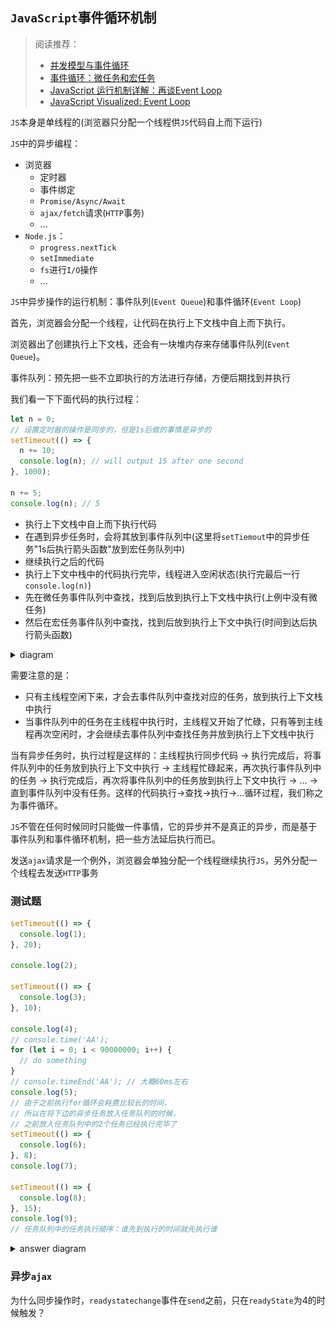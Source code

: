 ## `JavaScript`事件循环机制
> 阅读推荐： 
> * [并发模型与事件循环](https://developer.mozilla.org/zh-CN/docs/Web/JavaScript/EventLoop)
> * [事件循环：微任务和宏任务](https://zh.javascript.info/event-loop)
> * [JavaScript 运行机制详解：再谈Event Loop](http://www.ruanyifeng.com/blog/2014/10/event-loop.html)
> * [JavaScript Visualized: Event Loop](https://dev.to/lydiahallie/javascript-visualized-event-loop-3dif)

`JS`本身是单线程的(浏览器只分配一个线程供`JS`代码自上而下运行)

`JS`中的异步编程：
* 浏览器
    * 定时器
    * 事件绑定
    * `Promise/Async/Await`
    * `ajax/fetch`请求(`HTTP`事务)
    * ...
* `Node.js`：
    * `progress.nextTick`
    * `setImmediate`
    * `fs`进行`I/O`操作
    * ...

`JS`中异步操作的运行机制：事件队列(`Event Queue`)和事件循环(`Event Loop`)

首先，浏览器会分配一个线程，让代码在执行上下文栈中自上而下执行。

浏览器出了创建执行上下文栈，还会有一块堆内存来存储事件队列(`Event Queue`)。

事件队列：预先把一些不立即执行的方法进行存储，方便后期找到并执行

我们看一下下面代码的执行过程：
```javascript
let n = 0;
// 设置定时器的操作是同步的，但是1s后做的事情是异步的
setTimeout(() => {
  n += 10;
  console.log(n); // will output 15 after one second
}, 1000);

n += 5;
console.log(n); // 5
```
* 执行上下文栈中自上而下执行代码
* 在遇到异步任务时，会将其放到事件队列中(这里将`setTiemout`中的异步任务"1s后执行箭头函数"放到宏任务队列中)
* 继续执行之后的代码
* 执行上下文中栈中的代码执行完毕，线程进入空闲状态(执行完最后一行`console.log(n)`)
* 先在微任务事件队列中查找，找到后放到执行上下文栈中执行(上例中没有微任务)
* 然后在宏任务事件队列中查找，找到后放到执行上下文中执行(时间到达后执行箭头函数)

<details>
  <summary>diagram</summary>
  
  ![](https://raw.githubusercontent.com/wangkaiwd/drawing-bed/master/20200427002818.png)
</details>

需要注意的是：
* 只有主线程空闲下来，才会去事件队列中查找对应的任务，放到执行上下文栈中执行
* 当事件队列中的任务在主线程中执行时，主线程又开始了忙碌，只有等到主线程再次空闲时，才会继续去事件队列中查找任务并放到执行上下文栈中执行

当有异步任务时，执行过程是这样的：主线程执行同步代码 -> 执行完成后，将事件队列中的任务放到执行上下文中执行 -> 主线程忙碌起来，再次执行事件队列中的任务 -> 执行完成后，再次将事件队列中的任务放到执行上下文中执行 -> ... -> 直到事件队列中没有任务。这样的代码执行->查找->执行->...循环过程，我们称之为事件循环。

`JS`不管在任何时候同时只能做一件事情，它的异步并不是真正的异步，而是基于事件队列和事件循环机制，把一些方法延后执行而已。

发送`ajax`请求是一个例外，浏览器会单独分配一个线程继续执行`JS`，另外分配一个线程去发送`HTTP`事务

### 测试题
```javascript
setTimeout(() => {
  console.log(1);
}, 20);

console.log(2);

setTimeout(() => {
  console.log(3);
}, 10);

console.log(4);
// console.time('AA');
for (let i = 0; i < 90000000; i++) {
  // do something
}
// console.timeEnd('AA'); // 大概60ms左右
console.log(5);
// 由于之前执行for循环会耗费比较长的时间，
// 所以在将下边的异步任务放入任务队列的时候，
// 之前放入任务队列中的2个任务已经执行完毕了
setTimeout(() => {
  console.log(6);
}, 8);
console.log(7);

setTimeout(() => {
  console.log(8);
}, 15);
console.log(9);
// 任务队列中的任务执行顺序：谁先到执行的时间就先执行谁
```
<details>
  <summary>answer diagram</summary>
  
  ![](https://raw.githubusercontent.com/wangkaiwd/drawing-bed/master/20200427232715.png)
</details>

### 异步`ajax`
为什么同步操作时，`readystatechange`事件在`send`之前，只在`readyState`为4的时候触发？
